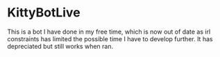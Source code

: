 # KittyBotLive

This is a bot I have done in my free time, which is now out of date as irl constraints has limited the possible time I have to develop further. It has depreciated but still works when ran. 
